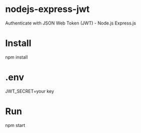 # nodejs-express-jwt
Authenticate with JSON Web Token (JWT) - Node.js Express.js 

# Install
npm install

# .env
JWT_SECRET=your key

# Run
npm start
